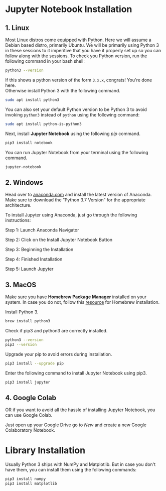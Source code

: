 # __Jupyter Notebook Installation__

## 1. Linux

Most Linux distros come equipped with Python. Here we will assume a Debian based distro, primarily Ubuntu. We will be primarily using Python 3 in these sessions to it imperitive that you have it properly set up so you can follow along with the sessions. To check you Python version, run the following command in your bash shell:
```bash
python3 --version
```
If this shows a python version of the form ```3.x.x```, congrats! You're done here.</br>
Otherwise install Python 3 with the following command.
```bash
sudo apt install python3
```
You can also set your default Python version to be Python 3 to avoid invoking ```python3``` instead of ```python``` using the following command:
```bash
sudo apt install python-is-python3
```

Next, install __Jupyter Notebook__ using the following _pip_ command.
```bash
pip3 install notebook
```
You can run Jupyter Notebook from your terminal using the following command.
```bash
jupyter-notebook
```

## 2. Windows

Head over to [anaconda.com](https://www.anaconda.com/) and install the latest version of Anaconda. Make sure to download the “Python 3.7 Version” for the appropriate architecture.

To install Jupyter using Anaconda, just go through the following instructions:

Step 1: Launch Anaconda Navigator

Step 2: Click on the Install Jupyter Notebook Button

Step 3: Beginning the Installation

Step 4: Finished Installation

Step 5: Launch Jupyter

## 3. MacOS

Make sure you have __Homebrew Package Manager__ installed on your system. In case you do not, follow this [resource](https://www.geeksforgeeks.org/download-and-install-python-3-latest-version/#macos) for Homebrew installation.

Install Python 3.
```bash
brew install python3
```

Check if pip3 and python3 are correctly installed.
```bash
python3 --version
pip3 --version
```

Upgrade your pip to avoid errors during installation.
```bash
pip3 install --upgrade pip
```

Enter the following command to install Jupyter Notebook using pip3.
```bash
pip3 install jupyter
```

## 4. Google Colab

OR if you want to avoid all the hassle of installing Jupyter Notebook, you can use Google Colab. 

Just open up your Google Drive go to _New_ and create a new Google Colaboratory Notebook.

# Library Installation
Usually Python 3 ships with NumPy and Matplotlib. But in case you don't have them, you can install them using the following commands:
```bash
pip3 install numpy
pip3 install matplotlib
```